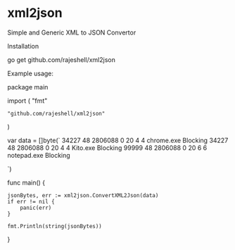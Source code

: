 # xml2json
Simple and Generic XML to JSON Convertor


Installation 

go get github.com/rajeshell/xml2json



Example usage: 

package main

import (
	"fmt"

	"github.com/rajeshell/xml2json"
)

var data = []byte(`
   <Processes>
      <Process>
         <CPUTicks>34227</CPUTicks>
         <Flags>48</Flags>
         <MemorySize>2806088</MemorySize>
         <ParentProcess>0</ParentProcess>
         <Priority>20</Priority>
         <ProcessGroup>4</ProcessGroup>
         <ProcessID>4</ProcessID>
         <ProgramName>chrome.exe</ProgramName>
         <State>Blocking</State>
      </Process>
      <Process>
         <CPUTicks>34227</CPUTicks>
         <Flags>48</Flags>
         <MemorySize>2806088</MemorySize>
         <ParentProcess>0</ParentProcess>
         <Priority>20</Priority>
         <ProcessGroup>4</ProcessGroup>
         <ProcessID>4</ProcessID>
         <ProgramName>Kito.exe</ProgramName>
         <State>Blocking</State>
      </Process>
      <Process>
         <CPUTicks>99999</CPUTicks>
         <Flags>48</Flags>
         <MemorySize>2806088</MemorySize>
         <ParentProcess>0</ParentProcess>
         <Priority>20</Priority>
         <ProcessGroup>6</ProcessGroup>
         <ProcessID>6</ProcessID>
         <ProgramName>notepad.exe</ProgramName>
         <State>Blocking</State>
      </Process>

   </Processes>
`)

func main() {

	jsonBytes, err := xml2json.ConvertXML2Json(data)
	if err != nil {
		panic(err)
	}

	fmt.Println(string(jsonBytes))
}


